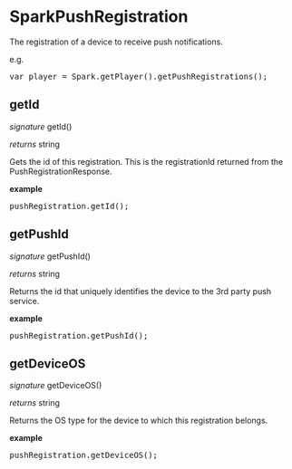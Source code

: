 # SparkPushRegistration

The registration of a device to receive push notifications.

e.g.

<pre rel="highlighter" code-brush="js" contenteditable="false">var player = Spark.getPlayer().getPushRegistrations();</pre>



## getId

_signature_ getId()</p>

_returns_ string</p>

Gets the id of this registration.  This is the registrationId returned from the PushRegistrationResponse.

<b>example</b>

<pre rel="highlighter" code-brush="js" contenteditable="false">pushRegistration.getId();</pre>


## getPushId

_signature_ getPushId()</p>

_returns_ string</p>

Returns the id that uniquely identifies the device to the 3rd party push service.

<b>example</b>

<pre rel="highlighter" code-brush="js" contenteditable="false">pushRegistration.getPushId();</pre>


## getDeviceOS

_signature_ getDeviceOS()</p>

_returns_ string</p>

Returns the OS type for the device to which this registration belongs.

<b>example</b>

<pre rel="highlighter" code-brush="js" contenteditable="false">pushRegistration.getDeviceOS();</pre>


